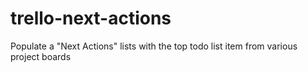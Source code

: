 # trello-next-actions
Populate a "Next Actions" lists with the top todo list item from various project boards
